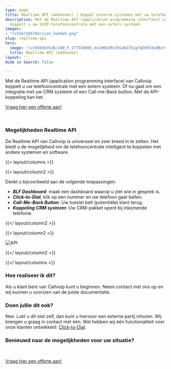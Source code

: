 ```yaml
---
type: page
title: Realtime API (webhooks) | Koppel externe systemen met uw telefooncentrale
description: Met de Realtime API (application programming interface) van Callvoip
  koppelt u uw VoIP-telefooncentrale met een extern systeem.
images:
- "/v1567165784/icon_hwk0eh.png"
slug: realtime-api
hero:
  image: "/v1566563538/240_F_277556805_XniH6U1Rn2hGJWJ761glNZO9l8sHBznY_kykidf.jpg"
  title: Realtime API (webhooks)
layout: ''
Hide in Search: false

---
```

Met de Realtime API (application programming interface) van Callvoip koppelt u uw telefooncentrale met een extern systeem. Of nu gaat om een integratie met uw CRM systeem of een Call-me-Back button. Met de API-koppeling kan het.

<a href="/offerte/" class="button">Vraag hier een offerte aan!</a>

<br>

### Mogelijkheden Realtime API

De Realtime API van Callvoip is universeel en zeer breed in te zetten. Het biedt u de mogelijkheid om de telefooncentrale intelligent te koppelen met andere systemen en software.

{{< layout/columns >}}

{{< layout/column2 >}}

Denkt u bijvoorbeeld aan de volgende toepassingen:

* **_BLF Dashboard_**: maak een dashboard waarop u ziet wie in gesprek is.
* **_Click-to-Dial_**; klik op een nummer en uw telefoon gaat bellen.
* **_Call-Me-Back Button_**: Uw toestel belt (potentiële) klant terug.
* **_Koppeling CRM systeem_**: Uw CRM-pakket opent bij inkomende telefonie.

{{</ layout/column2 >}}

{{< layout/column2 >}}

![API](https://www.callvoiptelefonie.nl/wp-content/uploads/2017/02/seamless-integration-icon.png)

{{</ layout/column2 >}}

{{</ layout/columns >}}

### Hoe realiseer ik dit?

Als u klant bent van Callvoip kunt u beginnen. Neem contact met ons op en wij kunnen u voorzien van de juiste documentatie.<br>

### Doen jullie dit ook?

Nee. Lukt u dit niet zelf, dan kunt u hiervoor een externe partij inhuren. Wij brengen u graag in contact met één. Wel hebben wij één functionaliteit voor onze klanten ontwikkeld: [Click-to-Dial](/telefonie/clicktodial/).<br>

### Benieuwd naar de mogelijkheden voor uw situatie?

<br>

<a href="/offerte/" class="button">Vraag hier een offerte aan!</a>